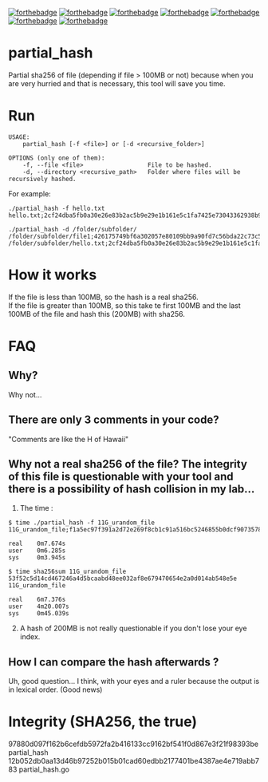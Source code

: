 [![forthebadge](https://forthebadge.com/images/badges/0-percent-optimized.svg)](https://forthebadge.com) [![forthebadge](https://forthebadge.com/images/badges/built-by-crips.svg)](https://forthebadge.com) [![forthebadge](https://forthebadge.com/images/badges/built-with-love.svg)](https://forthebadge.com) [![forthebadge](https://forthebadge.com/images/badges/made-with-go.svg)](https://forthebadge.com) [![forthebadge](https://forthebadge.com/images/badges/powered-by-black-magic.svg)](https://forthebadge.com) [![forthebadge](https://forthebadge.com/images/badges/uses-badges.svg)](https://forthebadge.com) [![forthebadge](https://forthebadge.com/images/badges/you-didnt-ask-for-this.svg)](https://forthebadge.com)

# partial_hash
Partial sha256 of file (depending if file > 100MB or not) because when you are very hurried and that is necessary, this tool will save you time. 

# Run

```
USAGE:
    partial_hash [-f <file>] or [-d <recursive_folder>]

OPTIONS (only one of them):
    -f, --file <file>                  File to be hashed.
    -d, --directory <recursive_path>   Folder where files will be recursively hashed.
```

For example:

```
./partial_hash -f hello.txt 
hello.txt;2cf24dba5fb0a30e26e83b2ac5b9e29e1b161e5c1fa7425e73043362938b9824;1/1

./partial_hash -d /folder/subfolder/
/folder/subfolder/file1;426175749bf6a302057e80109bb9a90fd7c56bda22c73c5a34bbc85197c25c2d;1/2
/folder/subfolder/hello.txt;2cf24dba5fb0a30e26e83b2ac5b9e29e1b161e5c1fa7425e73043362938b9824;2/2
```

# How it works

If the file is less than 100MB, so the hash is a real sha256.  
If the file is greater than 100MB, so this take te first 100MB and the last 100MB of the file and hash this (200MB) with sha256.

# FAQ

## Why?

Why not...

## There are only 3 comments in your code?

"Comments are like the H of Hawaii"

## Why not a real sha256 of the file? The integrity of this file is questionable with your tool and there is a possibility of hash collision in my lab...
1. The time :
```
$ time ./partial_hash -f 11G_urandom_file 
11G_urandom_file;f1a5ec97f391a2d72e269f8cb1c91a516bc5246855b0dcf9073578df463891b6;1/1

real    0m7.674s
user    0m6.285s
sys     0m3.945s

$ time sha256sum 11G_urandom_file 
53f52c5d14cd467246a4d5bcaabd48ee032af8e679470654e2a0d014ab548e5e  11G_urandom_file

real    6m7.376s
user    4m20.007s
sys     0m45.039s
```
2. A hash of 200MB is not really questionable if you don't lose your eye index.

## How I can compare the hash afterwards ?
 
Uh, good question... I think, with your eyes and a ruler because the output is in lexical order. (Good news)

# Integrity (SHA256, the true)
97880d097f162b6cefdb5972fa2b416133cc9162bf541f0d867e3f21f98393be  partial_hash
12b052db0aa13d46b97252b015b01cad60edbb2177401be4387ae4e719abb783  partial_hash.go
